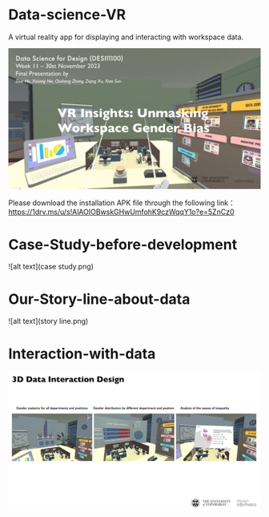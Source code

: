 # Data-science-VR
A virtual reality app for displaying and interacting with workspace data.

![alt text](topic.png)

Please download the installation APK file through the following link：
https://1drv.ms/u/s!AlAOIOBwskGHwUmfohK9czWqqY1o?e=5ZnCz0

# Case-Study-before-development
![alt text](case study.png)

# Our-Story-line-about-data
![alt text](story line.png)

# Interaction-with-data
![alt text](interaction.png)


